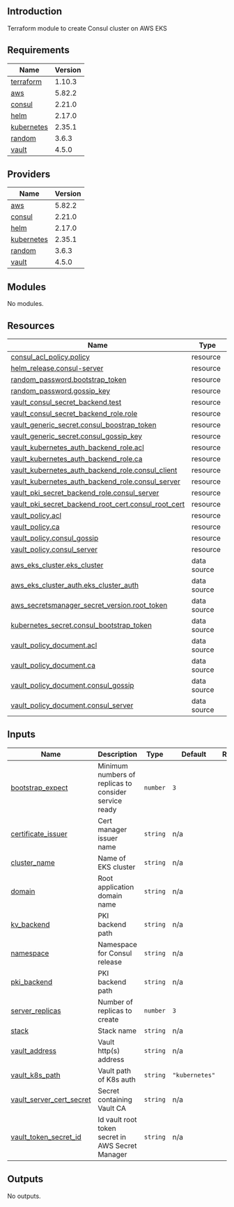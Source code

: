 ## Introduction
Terraform module to create Consul cluster on AWS EKS

<!-- BEGIN_TF_DOCS -->
## Requirements

| Name | Version |
|------|---------|
| <a name="requirement_terraform"></a> [terraform](#requirement\_terraform) | 1.10.3 |
| <a name="requirement_aws"></a> [aws](#requirement\_aws) | 5.82.2 |
| <a name="requirement_consul"></a> [consul](#requirement\_consul) | 2.21.0 |
| <a name="requirement_helm"></a> [helm](#requirement\_helm) | 2.17.0 |
| <a name="requirement_kubernetes"></a> [kubernetes](#requirement\_kubernetes) | 2.35.1 |
| <a name="requirement_random"></a> [random](#requirement\_random) | 3.6.3 |
| <a name="requirement_vault"></a> [vault](#requirement\_vault) | 4.5.0 |

## Providers

| Name | Version |
|------|---------|
| <a name="provider_aws"></a> [aws](#provider\_aws) | 5.82.2 |
| <a name="provider_consul"></a> [consul](#provider\_consul) | 2.21.0 |
| <a name="provider_helm"></a> [helm](#provider\_helm) | 2.17.0 |
| <a name="provider_kubernetes"></a> [kubernetes](#provider\_kubernetes) | 2.35.1 |
| <a name="provider_random"></a> [random](#provider\_random) | 3.6.3 |
| <a name="provider_vault"></a> [vault](#provider\_vault) | 4.5.0 |

## Modules

No modules.

## Resources

| Name | Type |
|------|------|
| [consul_acl_policy.policy](https://registry.terraform.io/providers/hashicorp/consul/2.21.0/docs/resources/acl_policy) | resource |
| [helm_release.consul-server](https://registry.terraform.io/providers/hashicorp/helm/2.17.0/docs/resources/release) | resource |
| [random_password.bootstrap_token](https://registry.terraform.io/providers/hashicorp/random/3.6.3/docs/resources/password) | resource |
| [random_password.gossip_key](https://registry.terraform.io/providers/hashicorp/random/3.6.3/docs/resources/password) | resource |
| [vault_consul_secret_backend.test](https://registry.terraform.io/providers/hashicorp/vault/4.5.0/docs/resources/consul_secret_backend) | resource |
| [vault_consul_secret_backend_role.role](https://registry.terraform.io/providers/hashicorp/vault/4.5.0/docs/resources/consul_secret_backend_role) | resource |
| [vault_generic_secret.consul_boostrap_token](https://registry.terraform.io/providers/hashicorp/vault/4.5.0/docs/resources/generic_secret) | resource |
| [vault_generic_secret.consul_gossip_key](https://registry.terraform.io/providers/hashicorp/vault/4.5.0/docs/resources/generic_secret) | resource |
| [vault_kubernetes_auth_backend_role.acl](https://registry.terraform.io/providers/hashicorp/vault/4.5.0/docs/resources/kubernetes_auth_backend_role) | resource |
| [vault_kubernetes_auth_backend_role.ca](https://registry.terraform.io/providers/hashicorp/vault/4.5.0/docs/resources/kubernetes_auth_backend_role) | resource |
| [vault_kubernetes_auth_backend_role.consul_client](https://registry.terraform.io/providers/hashicorp/vault/4.5.0/docs/resources/kubernetes_auth_backend_role) | resource |
| [vault_kubernetes_auth_backend_role.consul_server](https://registry.terraform.io/providers/hashicorp/vault/4.5.0/docs/resources/kubernetes_auth_backend_role) | resource |
| [vault_pki_secret_backend_role.consul_server](https://registry.terraform.io/providers/hashicorp/vault/4.5.0/docs/resources/pki_secret_backend_role) | resource |
| [vault_pki_secret_backend_root_cert.consul_root_cert](https://registry.terraform.io/providers/hashicorp/vault/4.5.0/docs/resources/pki_secret_backend_root_cert) | resource |
| [vault_policy.acl](https://registry.terraform.io/providers/hashicorp/vault/4.5.0/docs/resources/policy) | resource |
| [vault_policy.ca](https://registry.terraform.io/providers/hashicorp/vault/4.5.0/docs/resources/policy) | resource |
| [vault_policy.consul_gossip](https://registry.terraform.io/providers/hashicorp/vault/4.5.0/docs/resources/policy) | resource |
| [vault_policy.consul_server](https://registry.terraform.io/providers/hashicorp/vault/4.5.0/docs/resources/policy) | resource |
| [aws_eks_cluster.eks_cluster](https://registry.terraform.io/providers/hashicorp/aws/5.82.2/docs/data-sources/eks_cluster) | data source |
| [aws_eks_cluster_auth.eks_cluster_auth](https://registry.terraform.io/providers/hashicorp/aws/5.82.2/docs/data-sources/eks_cluster_auth) | data source |
| [aws_secretsmanager_secret_version.root_token](https://registry.terraform.io/providers/hashicorp/aws/5.82.2/docs/data-sources/secretsmanager_secret_version) | data source |
| [kubernetes_secret.consul_bootstrap_token](https://registry.terraform.io/providers/hashicorp/kubernetes/2.35.1/docs/data-sources/secret) | data source |
| [vault_policy_document.acl](https://registry.terraform.io/providers/hashicorp/vault/4.5.0/docs/data-sources/policy_document) | data source |
| [vault_policy_document.ca](https://registry.terraform.io/providers/hashicorp/vault/4.5.0/docs/data-sources/policy_document) | data source |
| [vault_policy_document.consul_gossip](https://registry.terraform.io/providers/hashicorp/vault/4.5.0/docs/data-sources/policy_document) | data source |
| [vault_policy_document.consul_server](https://registry.terraform.io/providers/hashicorp/vault/4.5.0/docs/data-sources/policy_document) | data source |

## Inputs

| Name | Description | Type | Default | Required |
|------|-------------|------|---------|:--------:|
| <a name="input_bootstrap_expect"></a> [bootstrap\_expect](#input\_bootstrap\_expect) | Minimum numbers of replicas to consider service ready | `number` | `3` | no |
| <a name="input_certificate_issuer"></a> [certificate\_issuer](#input\_certificate\_issuer) | Cert manager issuer name | `string` | n/a | yes |
| <a name="input_cluster_name"></a> [cluster\_name](#input\_cluster\_name) | Name of EKS cluster | `string` | n/a | yes |
| <a name="input_domain"></a> [domain](#input\_domain) | Root application domain name | `string` | n/a | yes |
| <a name="input_kv_backend"></a> [kv\_backend](#input\_kv\_backend) | PKI backend path | `string` | n/a | yes |
| <a name="input_namespace"></a> [namespace](#input\_namespace) | Namespace for Consul release | `string` | n/a | yes |
| <a name="input_pki_backend"></a> [pki\_backend](#input\_pki\_backend) | PKI backend path | `string` | n/a | yes |
| <a name="input_server_replicas"></a> [server\_replicas](#input\_server\_replicas) | Number of replicas to create | `number` | `3` | no |
| <a name="input_stack"></a> [stack](#input\_stack) | Stack name | `string` | n/a | yes |
| <a name="input_vault_address"></a> [vault\_address](#input\_vault\_address) | Vault http(s) address | `string` | n/a | yes |
| <a name="input_vault_k8s_path"></a> [vault\_k8s\_path](#input\_vault\_k8s\_path) | Vault path of K8s auth | `string` | `"kubernetes"` | no |
| <a name="input_vault_server_cert_secret"></a> [vault\_server\_cert\_secret](#input\_vault\_server\_cert\_secret) | Secret containing Vault CA | `string` | n/a | yes |
| <a name="input_vault_token_secret_id"></a> [vault\_token\_secret\_id](#input\_vault\_token\_secret\_id) | Id vault root token secret in AWS Secret Manager | `string` | n/a | yes |

## Outputs

No outputs.
<!-- END_TF_DOCS -->
